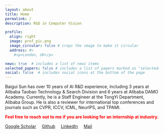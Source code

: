 ```yaml
---
layout: about
title: Home
permalink: /
description: R&D in Computer Vision

profile:
  align: right
  image: prof_pic.png
  image_circular: false # crops the image to make it circular
  address: #>
    #<p>London, UK</p>

news: true  # includes a list of news items
selected_papers: false # includes a list of papers marked as "selected={true}"
social: false  # includes social icons at the bottom of the page
---
```


Baigui Sun has over 10 years of AI R&D experience, including 3 years at Alibaba Taobao Technology & Search Division and 6 years at Alibaba DAMO Academy. Currently, he is a Staff Engineer at the TongYi Department, Alibaba Group. He is also a reviewer for international top conferences and journals such as CVPR, ICCV, ICML, NeurIPS, and TPAMI.
<!--
 He obtained his PhD degree (2020) from the [IBUG](https://ibug.doc.ic.ac.uk/home) group, supervised by Prof. [Stefanos Zafeiriou](https://wp.doc.ic.ac.uk/szafeiri/) and funded by the prestigious [Imperial President's PhD Scholarship](https://www.imperial.ac.uk/study/pg/fees-and-funding/scholarships/presidents-phd-scholarships/). He has been working in the field of deep face analysis (e.g., efficient geometry estimation, photorealistic texture modelling, and robust feature embedding) with particular interests in building real-world working systems (e.g., [InsightFace.ai](http://insightface.ai/) and [Facesoft.io](https://craft.co/facesoft)). He also won many visual perception challenges (e.g., [ImageNet](https://image-net.org/challenges/beyond_ilsvrc) and [ActivityNet](http://activity-net.org/challenges/2017/program.html)) in the past years.
-->
<span style="color:red"> **Feel free to reach out to me if you are looking for an internship at industry.** </span>

<a href="https://scholar.google.com/citations?user=ZNhTHywAAAAJ&hl=zh-CN" target="_blank" style="margin-right: 15px"><i class="ai ai-google-scholar ai-lg"></i> Google Scholar</a>
<a href="https://github.com/sunbaigui" target="_blank" style="margin-right: 15px"><i class="fab fa-github fa-lg"></i> Github</a>
<a href="https://www.linkedin.com/in/sunbaigui" target="_blank" style="margin-right: 15px"><i class="fab fa-linkedin fa-lg"></i> LinkedIn</a>
<a href="mailto:sunbaigui85@gmail.com" style="margin-right: 15px"><i class="far fa-envelope-open fa-lg"></i> Mail</a>

